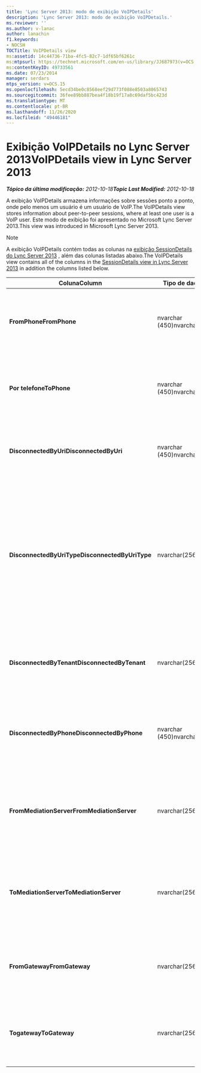 ```yaml
---
title: 'Lync Server 2013: modo de exibição VoIPDetails'
description: 'Lync Server 2013: modo de exibição VoIPDetails.'
ms.reviewer: ''
ms.author: v-lanac
author: lanachin
f1.keywords:
- NOCSH
TOCTitle: VoIPDetails view
ms:assetid: 14c44736-71ba-4fc5-82c7-1df65bf6261c
ms:mtpsurl: https://technet.microsoft.com/en-us/library/JJ687973(v=OCS.15)
ms:contentKeyID: 49733561
ms.date: 07/23/2014
manager: serdars
mtps_version: v=OCS.15
ms.openlocfilehash: 5ecd34be0c8568eef29d773f088e8503a8065743
ms.sourcegitcommit: 36fee89bb887bea4f18b19f17a8c69daf5bc423d
ms.translationtype: MT
ms.contentlocale: pt-BR
ms.lasthandoff: 11/26/2020
ms.locfileid: "49446181"
---
```

# <a name="voipdetails-view-in-lync-server-2013"></a><span data-ttu-id="09c0d-103">Exibição VoIPDetails no Lync Server 2013</span><span class="sxs-lookup"><span data-stu-id="09c0d-103">VoIPDetails view in Lync Server 2013</span></span>

<div data-xmlns="http://www.w3.org/1999/xhtml">

<div class="topic" data-xmlns="http://www.w3.org/1999/xhtml" data-msxsl="urn:schemas-microsoft-com:xslt" data-cs="https://msdn.microsoft.com/">

<div data-asp="https://msdn2.microsoft.com/asp">



</div>

<div id="mainSection">

<div id="mainBody"><span data-ttu-id="09c0d-104">

<span> </span></span><span class="sxs-lookup"><span data-stu-id="09c0d-104">

<span> </span></span></span>

<span data-ttu-id="09c0d-105">_**Tópico da última modificação:** 2012-10-18_</span><span class="sxs-lookup"><span data-stu-id="09c0d-105">_**Topic Last Modified:** 2012-10-18_</span></span>

<span data-ttu-id="09c0d-106">A exibição VoIPDetails armazena informações sobre sessões ponto a ponto, onde pelo menos um usuário é um usuário de VoIP.</span><span class="sxs-lookup"><span data-stu-id="09c0d-106">The VoIPDetails view stores information about peer-to-peer sessions, where at least one user is a VoIP user.</span></span> <span data-ttu-id="09c0d-107">Este modo de exibição foi apresentado no Microsoft Lync Server 2013.</span><span class="sxs-lookup"><span data-stu-id="09c0d-107">This view was introduced in Microsoft Lync Server 2013.</span></span>

<div>


> [!NOTE]  
> <span data-ttu-id="09c0d-108">A exibição VoIPDetails contém todas as colunas na <A href="lync-server-2013-sessiondetails-view.md">exibição SessionDetails do Lync Server 2013</A> , além das colunas listadas abaixo.</span><span class="sxs-lookup"><span data-stu-id="09c0d-108">The VoIPDetails view contains all of the columns in the <A href="lync-server-2013-sessiondetails-view.md">SessionDetails view in Lync Server 2013</A> in addition the columns listed below.</span></span>



</div>


<table>
<colgroup>
<col style="width: 33%" />
<col style="width: 33%" />
<col style="width: 33%" />
</colgroup>
<thead>
<tr class="header">
<th><span data-ttu-id="09c0d-109">Coluna</span><span class="sxs-lookup"><span data-stu-id="09c0d-109">Column</span></span></th>
<th><span data-ttu-id="09c0d-110">Tipo de dados</span><span class="sxs-lookup"><span data-stu-id="09c0d-110">Data Type</span></span></th>
<th><span data-ttu-id="09c0d-111">Detalhes</span><span class="sxs-lookup"><span data-stu-id="09c0d-111">Details</span></span></th>
</tr>
</thead>
<tbody>
<tr class="odd">
<td><p><span data-ttu-id="09c0d-112"><strong>FromPhone</strong></span><span class="sxs-lookup"><span data-stu-id="09c0d-112"><strong>FromPhone</strong></span></span></p></td>
<td><p><span data-ttu-id="09c0d-113">nvarchar (450)</span><span class="sxs-lookup"><span data-stu-id="09c0d-113">nvarchar(450)</span></span></p></td>
<td><p><span data-ttu-id="09c0d-114">URI do telefone do usuário que iniciou a sessão.</span><span class="sxs-lookup"><span data-stu-id="09c0d-114">Phone URI of the user who started the session.</span></span></p></td>
</tr>
<tr class="even">
<td><p><span data-ttu-id="09c0d-115"><strong>Por telefone</strong></span><span class="sxs-lookup"><span data-stu-id="09c0d-115"><strong>ToPhone</strong></span></span></p></td>
<td><p><span data-ttu-id="09c0d-116">nvarchar (450)</span><span class="sxs-lookup"><span data-stu-id="09c0d-116">nvarchar(450)</span></span></p></td>
<td><p><span data-ttu-id="09c0d-117">URI do telefone do usuário que ingressou na sessão.</span><span class="sxs-lookup"><span data-stu-id="09c0d-117">Phone URI of the user who joined the session.</span></span></p></td>
</tr>
<tr class="odd">
<td><p><span data-ttu-id="09c0d-118"><strong>DisconnectedByUri</strong></span><span class="sxs-lookup"><span data-stu-id="09c0d-118"><strong>DisconnectedByUri</strong></span></span></p></td>
<td><p><span data-ttu-id="09c0d-119">nvarchar (450)</span><span class="sxs-lookup"><span data-stu-id="09c0d-119">nvarchar(450)</span></span></p></td>
<td><p><span data-ttu-id="09c0d-120">URL do usuário que desconectou a sessão.</span><span class="sxs-lookup"><span data-stu-id="09c0d-120">URI of the user who disconnected the session.</span></span></p></td>
</tr>
<tr class="even">
<td><p><span data-ttu-id="09c0d-121"><strong>DisconnectedByUriType</strong></span><span class="sxs-lookup"><span data-stu-id="09c0d-121"><strong>DisconnectedByUriType</strong></span></span></p></td>
<td><p><span data-ttu-id="09c0d-122">nvarchar(256)</span><span class="sxs-lookup"><span data-stu-id="09c0d-122">nvarchar(256)</span></span></p></td>
<td><p><span data-ttu-id="09c0d-123">Tipo de URI do usuário que desconectou a sessão.</span><span class="sxs-lookup"><span data-stu-id="09c0d-123">Type of URI of the user who disconnected the session.</span></span> <span data-ttu-id="09c0d-124">Consulte a <a href="lync-server-2013-uritypes-table.md">tabela UriTypes no Lync Server 2013</a> para obter mais informações.</span><span class="sxs-lookup"><span data-stu-id="09c0d-124">See the <a href="lync-server-2013-uritypes-table.md">UriTypes table in Lync Server 2013</a> for more information.</span></span></p></td>
</tr>
<tr class="odd">
<td><p><span data-ttu-id="09c0d-125"><strong>DisconnectedByTenant</strong></span><span class="sxs-lookup"><span data-stu-id="09c0d-125"><strong>DisconnectedByTenant</strong></span></span></p></td>
<td><p><span data-ttu-id="09c0d-126">nvarchar(256)</span><span class="sxs-lookup"><span data-stu-id="09c0d-126">nvarchar(256)</span></span></p></td>
<td><p><span data-ttu-id="09c0d-127">Locatário do usuário que desconectou a sessão.</span><span class="sxs-lookup"><span data-stu-id="09c0d-127">Tenant of the user who disconnected the session.</span></span></p></td>
</tr>
<tr class="even">
<td><p><span data-ttu-id="09c0d-128"><strong>DisconnectedByPhone</strong></span><span class="sxs-lookup"><span data-stu-id="09c0d-128"><strong>DisconnectedByPhone</strong></span></span></p></td>
<td><p><span data-ttu-id="09c0d-129">nvarchar (450)</span><span class="sxs-lookup"><span data-stu-id="09c0d-129">nvarchar(450)</span></span></p></td>
<td><p><span data-ttu-id="09c0d-130">URI do telefone do usuário que desconectou a sessão.</span><span class="sxs-lookup"><span data-stu-id="09c0d-130">Phone URI of the user who disconnected the session.</span></span></p></td>
</tr>
<tr class="odd">
<td><p><span data-ttu-id="09c0d-131"><strong>FromMediationServer</strong></span><span class="sxs-lookup"><span data-stu-id="09c0d-131"><strong>FromMediationServer</strong></span></span></p></td>
<td><p><span data-ttu-id="09c0d-132">nvarchar(256)</span><span class="sxs-lookup"><span data-stu-id="09c0d-132">nvarchar(256)</span></span></p></td>
<td><p><span data-ttu-id="09c0d-133">Servidor de mediação usado pelo usuário que iniciou a sessão.</span><span class="sxs-lookup"><span data-stu-id="09c0d-133">Mediation Server used by the user who started the session.</span></span></p></td>
</tr>
<tr class="even">
<td><p><span data-ttu-id="09c0d-134"><strong>ToMediationServer</strong></span><span class="sxs-lookup"><span data-stu-id="09c0d-134"><strong>ToMediationServer</strong></span></span></p></td>
<td><p><span data-ttu-id="09c0d-135">nvarchar(256)</span><span class="sxs-lookup"><span data-stu-id="09c0d-135">nvarchar(256)</span></span></p></td>
<td><p><span data-ttu-id="09c0d-136">Servidor de mediação usado pelo usuário que ingressou na sessão.</span><span class="sxs-lookup"><span data-stu-id="09c0d-136">Mediation Server used by the user who joined the session.</span></span></p></td>
</tr>
<tr class="odd">
<td><p><span data-ttu-id="09c0d-137"><strong>FromGateway</strong></span><span class="sxs-lookup"><span data-stu-id="09c0d-137"><strong>FromGateway</strong></span></span></p></td>
<td><p><span data-ttu-id="09c0d-138">nvarchar(256)</span><span class="sxs-lookup"><span data-stu-id="09c0d-138">nvarchar(256)</span></span></p></td>
<td><p><span data-ttu-id="09c0d-139">O gateway usado pelo usuário que iniciou a sessão.</span><span class="sxs-lookup"><span data-stu-id="09c0d-139">Gateway used by the user who started the session.</span></span></p></td>
</tr>
<tr class="even">
<td><p><span data-ttu-id="09c0d-140"><strong>Togateway</strong></span><span class="sxs-lookup"><span data-stu-id="09c0d-140"><strong>ToGateway</strong></span></span></p></td>
<td><p><span data-ttu-id="09c0d-141">nvarchar(256)</span><span class="sxs-lookup"><span data-stu-id="09c0d-141">nvarchar(256)</span></span></p></td>
<td><p><span data-ttu-id="09c0d-142">O gateway usado pelo usuário que ingressou na sessão.</span><span class="sxs-lookup"><span data-stu-id="09c0d-142">Gateway used by the user who joined the session.</span></span></p></td>
</tr>
</tbody>
</table><span data-ttu-id="09c0d-143">


</div>

<span> </span>

</div>

</div>

</span><span class="sxs-lookup"><span data-stu-id="09c0d-143">


</div>

<span> </span>

</div>

</div>

</span></span></div>

